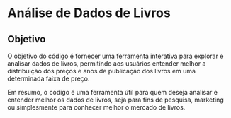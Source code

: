 # Análise de Dados de Livros

## Objetivo

O objetivo do código é fornecer uma ferramenta interativa para explorar e analisar dados de livros, permitindo aos usuários entender melhor a distribuição dos preços e anos de publicação dos livros em uma determinada faixa de preço.

Em resumo, o código é uma ferramenta útil para quem deseja analisar e entender melhor os dados de livros, seja para fins de pesquisa, marketing ou simplesmente para conhecer melhor o mercado de livros.
